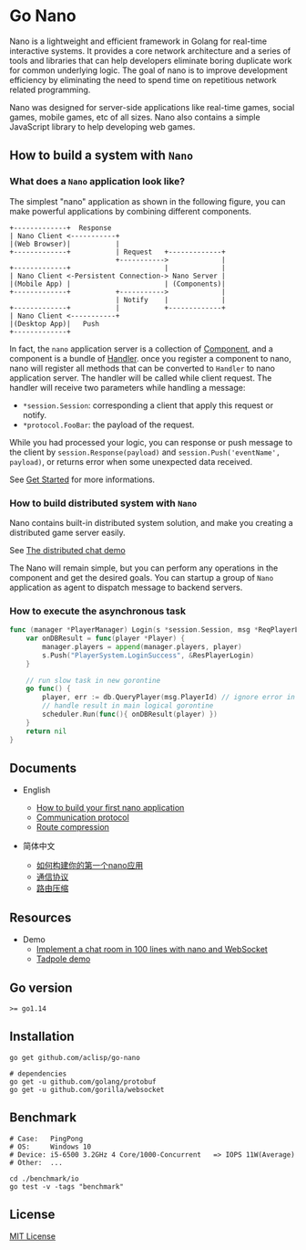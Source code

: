 # Go Nano

Nano is a lightweight and efficient framework in Golang for real-time interactive systems.
It provides a core network architecture and a series of tools and libraries that
can help developers eliminate boring duplicate work for common underlying logic.
The goal of nano is to improve development efficiency by eliminating the need to
spend time on repetitious network related programming.

Nano was designed for server-side applications like real-time games, social games,
mobile games, etc of all sizes. Nano also contains a simple JavaScript library to help developing web games.

## How to build a system with `Nano`

### What does a `Nano` application look like?

The simplest "nano" application as shown in the following figure, you can make powerful applications by combining different components.

```
+-------------+  Response
| Nano Client <-----------+
|(Web Browser)|           |
+-------------+           | Request   +-------------+
                          +----------->             |
+-------------+                       |             |
| Nano Client <-Persistent Connection-> Nano Server |
|(Mobile App) |                       | (Components)|
+-------------+           +----------->             |
                          | Notify    |             |
+-------------+           |           +-------------+
| Nano Client <-----------+
|(Desktop App)|   Push
+-------------+
```

In fact, the `nano` application server is a collection of [Component](./docs/get_started.md#component), and a component is a bundle of [Handler](./docs/get_started.md#handler). once you register a component to nano, nano will register all methods that can be converted to `Handler` to nano application server. The handler will be called while client request. The handler will receive two parameters while handling a message:
  - `*session.Session`: corresponding a client that apply this request or notify.
  - `*protocol.FooBar`: the payload of the request.

While you had processed your logic, you can response or push message to the client by `session.Response(payload)` and `session.Push('eventName', payload)`, or returns error when some unexpected data received.

See [Get Started](./docs/get_started.md) for more informations.

### How to build distributed system with `Nano`

Nano contains built-in distributed system solution, and make you creating a distributed game server easily.

See [The distributed chat demo](./examples/cluster)

The Nano will remain simple, but you can perform any operations in the component and get the desired goals. You can startup a group of `Nano` application as agent to dispatch message to backend servers.

### How to execute the asynchronous task

```go
func (manager *PlayerManager) Login(s *session.Session, msg *ReqPlayerLogin) error {
    var onDBResult = func(player *Player) {
        manager.players = append(manager.players, player)
        s.Push("PlayerSystem.LoginSuccess", &ResPlayerLogin)
    }

    // run slow task in new gorontine
    go func() {
        player, err := db.QueryPlayer(msg.PlayerId) // ignore error in demo
        // handle result in main logical gorontine
        scheduler.Run(func(){ onDBResult(player) })
    }
    return nil
}
```

## Documents

- English
    + [How to build your first nano application](./docs/get_started.md)
    + [Communication protocol](./docs/communication_protocol.md)
    + [Route compression](./docs/route_compression.md)

- 简体中文
    + [如何构建你的第一个nano应用](./docs/get_started_zh_CN.md)
    + [通信协议](./docs/communication_protocol_zh_CN.md)
    + [路由压缩](./docs/route_compression_zh_CN.md)

## Resources

- Demo
  + [Implement a chat room in 100 lines with nano and WebSocket](./examples/demo/chat)
  + [Tadpole demo](./examples/demo/tadpole)

## Go version

`>= go1.14`

## Installation

```shell
go get github.com/aclisp/go-nano

# dependencies
go get -u github.com/golang/protobuf
go get -u github.com/gorilla/websocket
```

## Benchmark

```shell
# Case:   PingPong
# OS:     Windows 10
# Device: i5-6500 3.2GHz 4 Core/1000-Concurrent   => IOPS 11W(Average)
# Other:  ...

cd ./benchmark/io
go test -v -tags "benchmark"
```

## License

[MIT License](./LICENSE)
